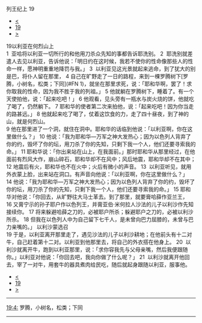 ﻿





 列王纪上 19




* [<](bible/1KI18.md)
* [19](bible/1KI.md)
* [>](bible/1KI20.md)



 
19以利亚在何烈山上  
1  亚哈将以利亚一切所行的和他用刀杀众先知的事都告诉耶洗别。 
2  耶洗别就差遣人去见以利亚，告诉他说：「明日约在这时候，我若不使你的性命像那些人的性命一样，愿神明重重地降罚与我。」 
3  以利亚见这光景就起来逃命，到了犹大的别是巴，将仆人留在那里， 
4 自己在旷野走了一日的路程，来到一棵罗腾树下[罗腾，小树名，松类；下同](#FN
1)，就坐在那里求死，说：「耶和华啊，罢了！求你取我的性命，因为我不胜于我的列祖。」 
5 他就躺在罗腾树下，睡着了。有一个天使拍他，说：「起来吃吧！」 
6 他观看，见头旁有一瓶水与炭火烧的饼，他就吃了喝了，仍然躺下。 
7 耶和华的使者第二次来拍他，说：「起来吃吧！因为你当走的路甚远。」 
8 他就起来吃了喝了，仗着这饮食的力，走了四十昼夜，到了神的山，就是何烈山。  
9 他在那里进了一个洞，就住在洞中。耶和华的话临到他说：「以利亚啊，你在这里做什么？」 
10 他说：「我为耶和华—万军之神大发热心；因为以色列人背弃了你的约，毁坏了你的坛，用刀杀了你的先知，只剩下我一个人，他们还要寻索我的命。」 
11 耶和华说：「你出来站在山上，在我面前。」那时耶和华从那里经过，在他面前有烈风大作，崩山碎石，耶和华却不在风中；风后地震，耶和华却不在其中； 
12 地震后有火，耶和华也不在火中；火后有微小的声音。 
13  以利亚听见，就用外衣蒙上脸，出来站在洞口。有声音向他说：「以利亚啊，你在这里做什么？」 
14 他说：「我为耶和华—万军之神大发热心；因为以色列人背弃了你的约，毁坏了你的坛，用刀杀了你的先知，只剩下我一个人，他们还要寻索我的命。」 
15 耶和华对他说：「你回去，从旷野往大马士革去。到了那里，就要膏哈薛作亚兰王， 
16 又膏宁示的孙子耶户作以色列王，并膏亚伯·米何拉人沙法的儿子以利沙作先知接续你。 
17 将来躲避哈薛之刀的，必被耶户所杀；躲避耶户之刀的，必被以利沙所杀。 
18 但我在以色列人中为自己留下七千人，是未曾向巴力屈膝的，未曾与巴力亲嘴的。」 以利沙蒙选召  
19 于是，以利亚离开那里走了，遇见沙法的儿子以利沙耕地；在他前头有十二对牛，自己赶着第十二对。以利亚到他那里去，将自己的外衣搭在他身上。 
20  以利沙就离开牛，跑到以利亚那里，说：「求你容我先与父母亲嘴，然后我便跟随你。」以利亚对他说：「你回去吧，我向你做了什么呢？」 
21  以利沙就离开他回去，宰了一对牛，用套牛的器具煮肉给民吃，随后就起身跟随以利亚，服事他。 
* [<](bible/1KI18.md)
* [19](bible/1KI.md)
* [>](bible/1KI20.md)





---


[19:4:](#V4)
罗腾，小树名，松类；下同




---









